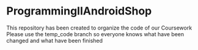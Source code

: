 # ProgrammingIIAndroidShop

This repository has been created to organize the code of our Coursework
Please use the temp_code branch so everyone knows what have been changed and what have been finished

